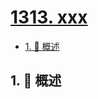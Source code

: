 # [1313. xxx](https://github.com/Tdahuyou/TNotes.leetcode/tree/main/notes/1313.%20xxx)

<!-- region:toc -->

- [1. 📝 概述](#1--概述)

<!-- endregion:toc -->

## 1. 📝 概述
